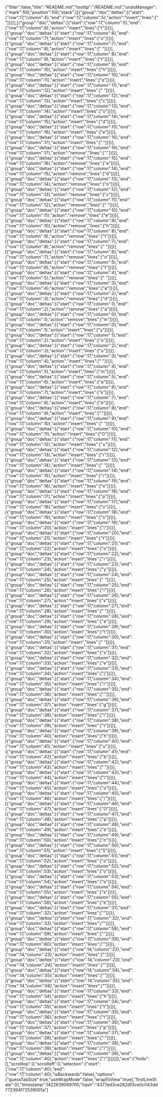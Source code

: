 {"filter":false,"title":"README.md","tooltip":"/README.md","undoManager":{"mark":100,"position":100,"stack":[[{"group":"doc","deltas":[{"start":{"row":17,"column":4},"end":{"row":17,"column":5},"action":"insert","lines":[" "]}]}],[{"group":"doc","deltas":[{"start":{"row":17,"column":5},"end":{"row":17,"column":6},"action":"insert","lines":["t"]}]}],[{"group":"doc","deltas":[{"start":{"row":17,"column":6},"end":{"row":17,"column":7},"action":"insert","lines":["o"]}]}],[{"group":"doc","deltas":[{"start":{"row":17,"column":7},"end":{"row":17,"column":8},"action":"insert","lines":[" "]}]}],[{"group":"doc","deltas":[{"start":{"row":17,"column":8},"end":{"row":17,"column":9},"action":"insert","lines":["t"]}]}],[{"group":"doc","deltas":[{"start":{"row":17,"column":9},"end":{"row":17,"column":10},"action":"insert","lines":["h"]}]}],[{"group":"doc","deltas":[{"start":{"row":17,"column":10},"end":{"row":17,"column":11},"action":"insert","lines":["e"]}]}],[{"group":"doc","deltas":[{"start":{"row":17,"column":11},"end":{"row":17,"column":12},"action":"insert","lines":[" "]}]}],[{"group":"doc","deltas":[{"start":{"row":17,"column":12},"end":{"row":17,"column":13},"action":"insert","lines":["c"]}]}],[{"group":"doc","deltas":[{"start":{"row":17,"column":13},"end":{"row":17,"column":14},"action":"insert","lines":["o"]}]}],[{"group":"doc","deltas":[{"start":{"row":17,"column":14},"end":{"row":17,"column":15},"action":"insert","lines":["d"]}]}],[{"group":"doc","deltas":[{"start":{"row":17,"column":15},"end":{"row":17,"column":16},"action":"insert","lines":["e"]}]}],[{"group":"doc","deltas":[{"start":{"row":17,"column":16},"end":{"row":17,"column":17},"action":"insert","lines":["."]}]}],[{"group":"doc","deltas":[{"start":{"row":17,"column":16},"end":{"row":17,"column":17},"action":"remove","lines":["."]}]}],[{"group":"doc","deltas":[{"start":{"row":17,"column":15},"end":{"row":17,"column":16},"action":"remove","lines":["e"]}]}],[{"group":"doc","deltas":[{"start":{"row":17,"column":14},"end":{"row":17,"column":15},"action":"remove","lines":["d"]}]}],[{"group":"doc","deltas":[{"start":{"row":17,"column":13},"end":{"row":17,"column":14},"action":"remove","lines":["o"]}]}],[{"group":"doc","deltas":[{"start":{"row":17,"column":12},"end":{"row":17,"column":13},"action":"remove","lines":["c"]}]}],[{"group":"doc","deltas":[{"start":{"row":17,"column":11},"end":{"row":17,"column":12},"action":"remove","lines":[" "]}]}],[{"group":"doc","deltas":[{"start":{"row":17,"column":10},"end":{"row":17,"column":11},"action":"remove","lines":["e"]}]}],[{"group":"doc","deltas":[{"start":{"row":17,"column":9},"end":{"row":17,"column":10},"action":"remove","lines":["h"]}]}],[{"group":"doc","deltas":[{"start":{"row":17,"column":8},"end":{"row":17,"column":9},"action":"remove","lines":["t"]}]}],[{"group":"doc","deltas":[{"start":{"row":17,"column":7},"end":{"row":17,"column":8},"action":"remove","lines":[" "]}]}],[{"group":"doc","deltas":[{"start":{"row":17,"column":6},"end":{"row":17,"column":7},"action":"remove","lines":["o"]}]}],[{"group":"doc","deltas":[{"start":{"row":17,"column":5},"end":{"row":17,"column":6},"action":"remove","lines":["t"]}]}],[{"group":"doc","deltas":[{"start":{"row":17,"column":4},"end":{"row":17,"column":5},"action":"remove","lines":[" "]}]}],[{"group":"doc","deltas":[{"start":{"row":17,"column":3},"end":{"row":17,"column":4},"action":"remove","lines":["e"]}]}],[{"group":"doc","deltas":[{"start":{"row":17,"column":2},"end":{"row":17,"column":3},"action":"remove","lines":["d"]}]}],[{"group":"doc","deltas":[{"start":{"row":17,"column":1},"end":{"row":17,"column":2},"action":"remove","lines":["a"]}]}],[{"group":"doc","deltas":[{"start":{"row":17,"column":0},"end":{"row":17,"column":1},"action":"remove","lines":["m"]}]}],[{"group":"doc","deltas":[{"start":{"row":17,"column":0},"end":{"row":17,"column":1},"action":"insert","lines":["y"]}]}],[{"group":"doc","deltas":[{"start":{"row":17,"column":1},"end":{"row":17,"column":2},"action":"insert","lines":["o"]}]}],[{"group":"doc","deltas":[{"start":{"row":17,"column":2},"end":{"row":17,"column":3},"action":"insert","lines":["u"]}]}],[{"group":"doc","deltas":[{"start":{"row":17,"column":3},"end":{"row":17,"column":4},"action":"insert","lines":[" "]}]}],[{"group":"doc","deltas":[{"start":{"row":17,"column":4},"end":{"row":17,"column":5},"action":"insert","lines":["m"]}]}],[{"group":"doc","deltas":[{"start":{"row":17,"column":5},"end":{"row":17,"column":6},"action":"insert","lines":["a"]}]}],[{"group":"doc","deltas":[{"start":{"row":17,"column":6},"end":{"row":17,"column":7},"action":"insert","lines":["k"]}]}],[{"group":"doc","deltas":[{"start":{"row":17,"column":7},"end":{"row":17,"column":8},"action":"insert","lines":["e"]}]}],[{"group":"doc","deltas":[{"start":{"row":17,"column":8},"end":{"row":17,"column":9},"action":"insert","lines":["."]}]}],[{"group":"doc","deltas":[{"start":{"row":17,"column":9},"end":{"row":17,"column":10},"action":"insert","lines":[" "]}]}],[{"group":"doc","deltas":[{"start":{"row":17,"column":10},"end":{"row":17,"column":11},"action":"insert","lines":["O"]}]}],[{"group":"doc","deltas":[{"start":{"row":17,"column":11},"end":{"row":17,"column":12},"action":"insert","lines":["u"]}]}],[{"group":"doc","deltas":[{"start":{"row":17,"column":12},"end":{"row":17,"column":13},"action":"insert","lines":["r"]}]}],[{"group":"doc","deltas":[{"start":{"row":17,"column":13},"end":{"row":17,"column":14},"action":"insert","lines":[" "]}]}],[{"group":"doc","deltas":[{"start":{"row":17,"column":14},"end":{"row":17,"column":15},"action":"insert","lines":["r"]}]}],[{"group":"doc","deltas":[{"start":{"row":17,"column":15},"end":{"row":17,"column":16},"action":"insert","lines":["e"]}]}],[{"group":"doc","deltas":[{"start":{"row":17,"column":16},"end":{"row":17,"column":17},"action":"insert","lines":["p"]}]}],[{"group":"doc","deltas":[{"start":{"row":17,"column":17},"end":{"row":17,"column":18},"action":"insert","lines":["o"]}]}],[{"group":"doc","deltas":[{"start":{"row":17,"column":18},"end":{"row":17,"column":19},"action":"insert","lines":["s"]}]}],[{"group":"doc","deltas":[{"start":{"row":17,"column":19},"end":{"row":17,"column":20},"action":"insert","lines":["i"]}]}],[{"group":"doc","deltas":[{"start":{"row":17,"column":20},"end":{"row":17,"column":21},"action":"insert","lines":["t"]}]}],[{"group":"doc","deltas":[{"start":{"row":17,"column":21},"end":{"row":17,"column":22},"action":"insert","lines":["o"]}]}],[{"group":"doc","deltas":[{"start":{"row":17,"column":22},"end":{"row":17,"column":23},"action":"insert","lines":["r"]}]}],[{"group":"doc","deltas":[{"start":{"row":17,"column":23},"end":{"row":17,"column":24},"action":"insert","lines":["y"]}]}],[{"group":"doc","deltas":[{"start":{"row":17,"column":24},"end":{"row":17,"column":25},"action":"insert","lines":[" "]}]}],[{"group":"doc","deltas":[{"start":{"row":17,"column":25},"end":{"row":17,"column":26},"action":"insert","lines":["i"]}]}],[{"group":"doc","deltas":[{"start":{"row":17,"column":26},"end":{"row":17,"column":27},"action":"insert","lines":["s"]}]}],[{"group":"doc","deltas":[{"start":{"row":17,"column":27},"end":{"row":17,"column":28},"action":"insert","lines":[" "]}]}],[{"group":"doc","deltas":[{"start":{"row":17,"column":28},"end":{"row":17,"column":29},"action":"insert","lines":["a"]}]}],[{"group":"doc","deltas":[{"start":{"row":17,"column":29},"end":{"row":17,"column":30},"action":"insert","lines":["t"]}]}],[{"group":"doc","deltas":[{"start":{"row":17,"column":30},"end":{"row":17,"column":31},"action":"insert","lines":[" "]}]}],[{"group":"doc","deltas":[{"start":{"row":17,"column":31},"end":{"row":17,"column":32},"action":"insert","lines":["s"]}]}],[{"group":"doc","deltas":[{"start":{"row":17,"column":32},"end":{"row":17,"column":33},"action":"insert","lines":["e"]}]}],[{"group":"doc","deltas":[{"start":{"row":17,"column":33},"end":{"row":17,"column":34},"action":"insert","lines":["j"]}]}],[{"group":"doc","deltas":[{"start":{"row":17,"column":34},"end":{"row":17,"column":35},"action":"insert","lines":["r"]}]}],[{"group":"doc","deltas":[{"start":{"row":17,"column":35},"end":{"row":17,"column":36},"action":"insert","lines":["."]}]}],[{"group":"doc","deltas":[{"start":{"row":17,"column":36},"end":{"row":17,"column":37},"action":"insert","lines":["g"]}]}],[{"group":"doc","deltas":[{"start":{"row":17,"column":37},"end":{"row":17,"column":38},"action":"insert","lines":["i"]}]}],[{"group":"doc","deltas":[{"start":{"row":17,"column":38},"end":{"row":17,"column":39},"action":"insert","lines":["t"]}]}],[{"group":"doc","deltas":[{"start":{"row":17,"column":39},"end":{"row":17,"column":40},"action":"insert","lines":["h"]}]}],[{"group":"doc","deltas":[{"start":{"row":17,"column":40},"end":{"row":17,"column":41},"action":"insert","lines":["u"]}]}],[{"group":"doc","deltas":[{"start":{"row":17,"column":41},"end":{"row":17,"column":42},"action":"insert","lines":["b"]}]}],[{"group":"doc","deltas":[{"start":{"row":17,"column":42},"end":{"row":17,"column":43},"action":"insert","lines":["."]}]}],[{"group":"doc","deltas":[{"start":{"row":17,"column":43},"end":{"row":17,"column":44},"action":"insert","lines":["i"]}]}],[{"group":"doc","deltas":[{"start":{"row":17,"column":44},"end":{"row":17,"column":45},"action":"insert","lines":["o"]}]}],[{"group":"doc","deltas":[{"start":{"row":17,"column":45},"end":{"row":17,"column":46},"action":"insert","lines":["/"]}]}],[{"group":"doc","deltas":[{"start":{"row":17,"column":46},"end":{"row":17,"column":47},"action":"insert","lines":["O"]}]}],[{"group":"doc","deltas":[{"start":{"row":17,"column":47},"end":{"row":17,"column":48},"action":"insert","lines":["p"]}]}],[{"group":"doc","deltas":[{"start":{"row":17,"column":48},"end":{"row":17,"column":49},"action":"insert","lines":["e"]}]}],[{"group":"doc","deltas":[{"start":{"row":17,"column":49},"end":{"row":17,"column":50},"action":"insert","lines":["n"]}]}],[{"group":"doc","deltas":[{"start":{"row":17,"column":50},"end":{"row":17,"column":51},"action":"insert","lines":["S"]}]}],[{"group":"doc","deltas":[{"start":{"row":17,"column":51},"end":{"row":17,"column":52},"action":"insert","lines":["o"]}]}],[{"group":"doc","deltas":[{"start":{"row":17,"column":52},"end":{"row":17,"column":53},"action":"insert","lines":["o"]}]}],[{"group":"doc","deltas":[{"start":{"row":17,"column":53},"end":{"row":17,"column":54},"action":"insert","lines":["o"]}]}],[{"group":"doc","deltas":[{"start":{"row":17,"column":54},"end":{"row":17,"column":55},"action":"insert","lines":["s"]}]}],[{"group":"doc","deltas":[{"start":{"row":17,"column":55},"end":{"row":17,"column":56},"action":"insert","lines":["e"]}]}],[{"group":"doc","deltas":[{"start":{"row":17,"column":31},"end":{"row":17,"column":32},"action":"insert","lines":["*"]}]}],[{"group":"doc","deltas":[{"start":{"row":17,"column":32},"end":{"row":17,"column":33},"action":"insert","lines":["*"]}]}],[{"group":"doc","deltas":[{"start":{"row":17,"column":58},"end":{"row":17,"column":59},"action":"insert","lines":["*"]}]}],[{"group":"doc","deltas":[{"start":{"row":17,"column":59},"end":{"row":17,"column":60},"action":"insert","lines":["*"]}]}],[{"group":"doc","deltas":[{"start":{"row":14,"column":22},"end":{"row":14,"column":23},"action":"insert","lines":["*"]}]}],[{"group":"doc","deltas":[{"start":{"row":14,"column":23},"end":{"row":14,"column":24},"action":"insert","lines":["*"]}]}],[{"group":"doc","deltas":[{"start":{"row":14,"column":54},"end":{"row":14,"column":55},"action":"insert","lines":["*"]}]}],[{"group":"doc","deltas":[{"start":{"row":14,"column":55},"end":{"row":14,"column":56},"action":"insert","lines":["*"]}]}],[{"group":"doc","deltas":[{"start":{"row":17,"column":33},"end":{"row":17,"column":34},"action":"insert","lines":["h"]}]}],[{"group":"doc","deltas":[{"start":{"row":17,"column":34},"end":{"row":17,"column":35},"action":"insert","lines":["t"]}]}],[{"group":"doc","deltas":[{"start":{"row":17,"column":35},"end":{"row":17,"column":36},"action":"insert","lines":["t"]}]}],[{"group":"doc","deltas":[{"start":{"row":17,"column":36},"end":{"row":17,"column":37},"action":"insert","lines":["p"]}]}],[{"group":"doc","deltas":[{"start":{"row":17,"column":37},"end":{"row":17,"column":38},"action":"insert","lines":[":"]}]}],[{"group":"doc","deltas":[{"start":{"row":17,"column":38},"end":{"row":17,"column":39},"action":"insert","lines":["/"]}]}],[{"group":"doc","deltas":[{"start":{"row":17,"column":39},"end":{"row":17,"column":40},"action":"insert","lines":["/"]}]}]]},"ace":{"folds":[],"scrolltop":0,"scrollleft":0,"selection":{"start":{"row":17,"column":40},"end":{"row":17,"column":40},"isBackwards":false},"options":{"guessTabSize":true,"useWrapMode":false,"wrapToView":true},"firstLineState":0},"timestamp":1422639069700,"hash":"4377ed3ce282df3ce0c043dd772394f72539001a"}
